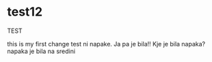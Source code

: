 # test12
TEST

this is my first change test ni napake. Ja pa je bila!!
Kje je bila napaka? napaka je bila na sredini

